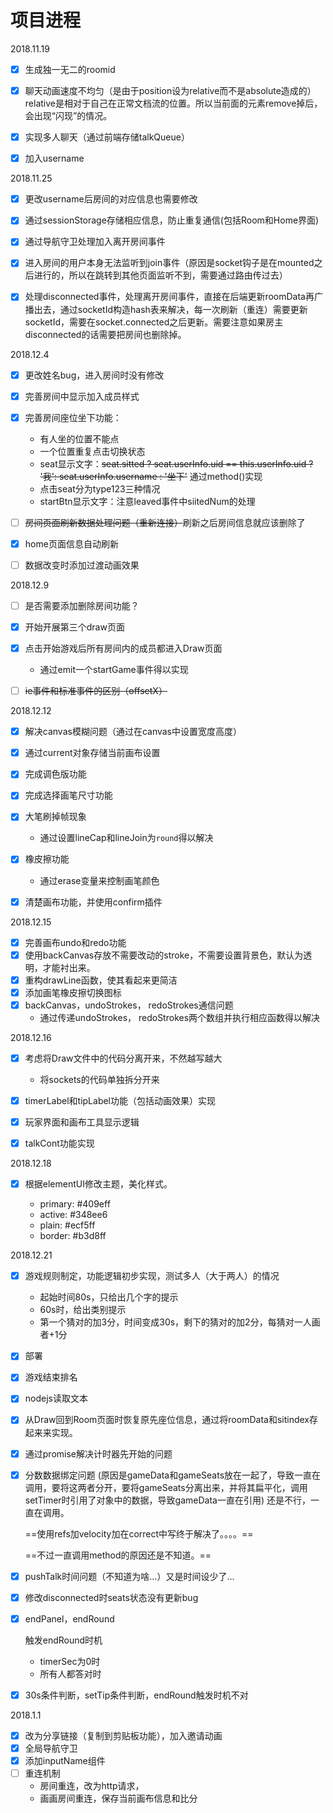 # 项目进程

2018.11.19

- [x] 生成独一无二的roomid
- [x] 聊天动画速度不均匀（是由于position设为relative而不是absolute造成的）relative是相对于自己在正常文档流的位置。所以当前面的元素remove掉后，会出现“闪现”的情况。
- [x] 实现多人聊天（通过前端存储talkQueue）
- [x] 加入username



2018.11.25

- [x] 更改username后房间的对应信息也需要修改
- [x] 通过sessionStorage存储相应信息，防止重复通信(包括Room和Home界面)
- [x] 通过导航守卫处理加入离开房间事件
- [x] 进入房间的用户本身无法监听到join事件（原因是socket钩子是在mounted之后进行的，所以在跳转到其他页面监听不到，需要通过路由传过去）

- [x] 处理disconnected事件，处理离开房间事件，直接在后端更新roomData再广播出去，通过socketId构造hash表来解决，每一次刷新（重连）需要更新socketId，需要在socket.connected之后更新。需要注意如果房主disconnected的话需要把房间也删除掉。



2018.12.4

- [x] 更改姓名bug，进入房间时没有修改
- [x] 完善房间中显示加入成员样式
- [x] 完善房间座位坐下功能：
  - 有人坐的位置不能点
  - 一个位置重复点击切换状态
  - seat显示文字：~~seat.sitted ? seat.userInfo.uid == this.userInfo.uid ? '我': seat.userInfo.username : '坐下'~~  通过method()实现 
  - 点击seat分为type123三种情况
  - startBtn显示文字：注意leaved事件中siitedNum的处理
- [ ] ~~房间页面刷新数据处理问题（重新连接）~~刷新之后房间信息就应该删除了
- [x] home页面信息自动刷新
- [ ] 数据改变时添加过渡动画效果



2018.12.9

- [ ] 是否需要添加删除房间功能？
- [x] 开始开展第三个draw页面
- [x] 点击开始游戏后所有房间内的成员都进入Draw页面
  - 通过emit一个startGame事件得以实现
- [ ] ~~ie事件和标准事件的区别（offsetX）~~



2018.12.12

- [x] 解决canvas模糊问题（通过在canvas中设置宽度高度）
- [x] 通过current对象存储当前画布设置
- [x] 完成调色版功能
- [x] 完成选择画笔尺寸功能
- [x] 大笔刷掉帧现象
  - 通过设置lineCap和lineJoin为`round`得以解决
- [x] 橡皮擦功能
  - 通过erase变量来控制画笔颜色
- [x] 清楚画布功能，并使用confirm插件



2018.12.15

- [x] 完善画布undo和redo功能
- [x] 使用backCanvas存放不需要改动的stroke，不需要设置背景色，默认为透明，才能衬出来。
- [x] 重构drawLine函数，使其看起来更简洁
- [x] 添加画笔橡皮擦切换图标
- [x] backCanvas，undoStrokes， redoStrokes通信问题
  - 通过传递undoStrokes， redoStrokes两个数组并执行相应函数得以解决



2018.12.16 

- [x] 考虑将Draw文件中的代码分离开来，不然越写越大
  - 将sockets的代码单独拆分开来
- [x] timerLabel和tipLabel功能（包括动画效果）实现
- [x] 玩家界面和画布工具显示逻辑
- [x] talkCont功能实现



2018.12.18

- [x] 根据elementUI修改主题，美化样式。

  - primary: #409eff
  - active: #348ee6
  - plain: #ecf5ff
  - border: #b3d8ff



2018.12.21

- [x] 游戏规则制定，功能逻辑初步实现，测试多人（大于两人）的情况
  - 起始时间80s，只给出几个字的提示
  - 60s时，给出类别提示
  - 第一个猜对的加3分，时间变成30s，剩下的猜对的加2分，每猜对一人画者+1分

- [x] 部署

- [x] 游戏结束排名

- [x] nodejs读取文本

- [x] 从Draw回到Room页面时恢复原先座位信息，通过将roomData和sitindex存起来来实现。

- [x] 通过promise解决计时器先开始的问题

- [x] 分数数据绑定问题 (原因是gameData和gameSeats放在一起了，导致一直在调用，要将这两者分开，要将gameSeats分离出来，并将其扁平化，调用setTimer时引用了对象中的数据，导致gameData一直在引用) 还是不行，一直在调用。

  ==使用refs加velocity加在correct中写终于解决了。。。。==

  ==不过一直调用method的原因还是不知道。==

- [x] pushTalk时间问题（不知道为啥...）又是时间设少了...

- [x] 修改disconnected时seats状态没有更新bug

- [x] endPanel，endRound

  触发endRound时机

  - timerSec为0时
  - 所有人都答对时

- [x] 30s条件判断，setTip条件判断，endRound触发时机不对



2018.1.1

- [x] 改为分享链接（复制到剪贴板功能），加入邀请动画
- [x] 全局导航守卫
- [x] 添加inputName组件
- [ ] 重连机制
  - 房间重连，改为http请求，
  - 画画房间重连，保存当前画布信息和比分
